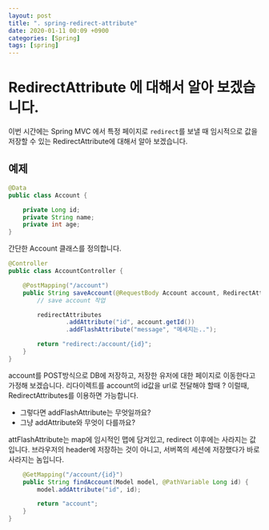 ```yaml
---
layout: post
title: ". spring-redirect-attribute"
date: 2020-01-11 00:09 +0900
categories: [Spring]
tags: [spring]
---
```

# RedirectAttribute 에 대해서 알아 보겠습니다.
이번 시간에는 Spring MVC 에서 특정 페이지로 `redirect`를 보낼 때 임시적으로 값을 저장할 수 있는 RedirectAttribute에 대해서 알아 보겠습니다.

## 예제 

```java
@Data
public class Account {

    private Long id;
    private String name;
    private int age;
}
```
간단한 Account 클래스를 정의합니다.

```java
@Controller
public class AccountController {

    @PostMapping("/account")
    public String saveAccount(@RequestBody Account account, RedirectAttributes redirectAttributes) {
        // save account 작업 

        redirectAttributes
                .addAttribute("id", account.getId())
                .addFlashAttribute("message", "메세지는..");

        return "redirect:/account/{id}";
    }
}   
```
account를 POST방식으로 DB에 저장하고, 저장한 유저에 대한 페이지로 이동한다고 가정해 보겠습니다. 
리다이렉트를 account의 id값을 url로 전달해야 할때 ?
이럴때, RedirectAttributes를 이용하면 가능합니다. 


- 그렇다면 addFlashAttribute는 무엇일까요? 
- 그냥 addAttribute와 무엇이 다를까요? 

attFlashAttribute는 map에 임시적인 맵에 담겨있고, redirect 이후에는 사라지는 값입니다. 
브라우저의 header에 저장하는 것이 아니고, 서버쪽의 세션에 저장했다가 바로 사라지는 놈입니다. 

```java
    @GetMapping("/account/{id}")
    public String findAccount(Model model, @PathVariable Long id) {
        model.addAttribute("id", id);

        return "account";
    }
}
```

